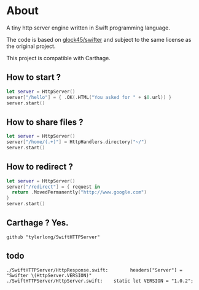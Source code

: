 # About

A tiny http server engine written in Swift programming language.

The code is based on [glock45/swifter](https://github.com/glock45/swifter) and subject to the same license as the original project.

This project is compatible with Carthage.


## How to start ?

```swift
let server = HttpServer()
server["/hello"] = { .OK(.HTML("You asked for " + $0.url)) }
server.start()

```


## How to share files ? 

```swift
let server = HttpServer()
server["/home/(.+)"] = HttpHandlers.directory("~/")
server.start()
```


## How to redirect ?

```swift
let server = HttpServer()
server["/redirect"] = { request in
  return .MovedPermanently("http://www.google.com")
}
server.start()
```


## Carthage ? Yes.

```
github "tylerlong/SwiftHTTPServer"
```


## todo

```
./SwiftHTTPServer/HttpResponse.swift:        headers["Server"] = "Swifter \(HttpServer.VERSION)"
./SwiftHTTPServer/HttpServer.swift:    static let VERSION = "1.0.2";
```
